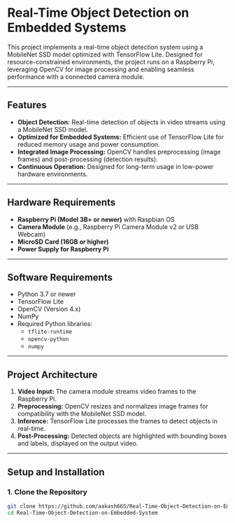 # Real-Time Object Detection on Embedded Systems

This project implements a real-time object detection system using a MobileNet SSD model optimized with TensorFlow Lite. Designed for resource-constrained environments, the project runs on a Raspberry Pi, leveraging OpenCV for image processing and enabling seamless performance with a connected camera module.

---

## Features

- **Object Detection:** Real-time detection of objects in video streams using a MobileNet SSD model.
- **Optimized for Embedded Systems:** Efficient use of TensorFlow Lite for reduced memory usage and power consumption.
- **Integrated Image Processing:** OpenCV handles preprocessing (image frames) and post-processing (detection results).
- **Continuous Operation:** Designed for long-term usage in low-power hardware environments.

---

## Hardware Requirements

- **Raspberry Pi (Model 3B+ or newer)** with Raspbian OS
- **Camera Module** (e.g., Raspberry Pi Camera Module v2 or USB Webcam)
- **MicroSD Card (16GB or higher)**
- **Power Supply for Raspberry Pi**

---

## Software Requirements

- Python 3.7 or newer
- TensorFlow Lite
- OpenCV (Version 4.x)
- NumPy
- Required Python libraries:
  - `tflite-runtime`
  - `opencv-python`
  - `numpy`

---

## Project Architecture

1. **Video Input:** The camera module streams video frames to the Raspberry Pi.
2. **Preprocessing:** OpenCV resizes and normalizes image frames for compatibility with the MobileNet SSD model.
3. **Inference:** TensorFlow Lite processes the frames to detect objects in real-time.
4. **Post-Processing:** Detected objects are highlighted with bounding boxes and labels, displayed on the output video.

---

## Setup and Installation

### 1. Clone the Repository
```bash
git clone https://github.com/aakash665/Real-Time-Object-Detection-on-Embedded-System.git
cd Real-Time-Object-Detection-on-Embedded-System
